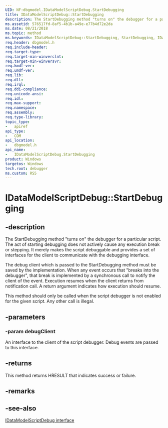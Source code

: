 ```yaml
---
UID: NF:dbgmodel.IDataModelScriptDebug.StartDebugging
title: IDataModelScriptDebug::StartDebugging
description: The StartDebugging method "turns on" the debugger for a particular script. 
ms.assetid: 576517fd-8af5-4b1b-a49e-e77b4d72e2da
ms.date: 08/21/2018
ms.topic: method
ms.keywords: IDataModelScriptDebug::StartDebugging, StartDebugging, IDataModelScriptDebug.StartDebugging, IDataModelScriptDebug::StartDebugging, IDataModelScriptDebug.StartDebugging
req.header: dbgmodel.h
req.include-header:
req.target-type:
req.target-min-winverclnt:
req.target-min-winversvr:
req.kmdf-ver:
req.umdf-ver:
req.lib:
req.dll:
req.irql: 
req.ddi-compliance:
req.unicode-ansi:
req.idl:
req.max-support:
req.namespace:
req.assembly:
req.type-library: 
topic_type: 
-	apiref
api_type: 
-	COM
api_location: 
-	dbgmodel.h
api_name: 
-	IDataModelScriptDebug.StartDebugging
product: Windows
targetos: Windows
tech.root: debugger
ms.custom: RS5
---
```


# IDataModelScriptDebug::StartDebugging


## -description

The StartDebugging method "turns on" the debugger for a particular script. The act of starting debugging does not actively cause any execution break or stepping. It merely makes the script debuggable and provides a set of interfaces for the client to communicate with the debugging interface. 

The debug client which is passed to the StartDebugging method must be saved by the implementation. When any event occurs that "breaks into the debugger", that break is implemented by a synchronous call to notify the client of the event. Execution resumes when the client returns from notification call. A return argument indicates how execution should resume. 

This method should only be called when the script debugger is not enabled for the given script. Any other call is illegal. 


## -parameters

### -param debugClient
An interface to the client of the script debugger. Debug events are passed to this interface.

## -returns

This method returns HRESULT that indicates success or failure.

## -remarks

## -see-also

[IDataModelScriptDebug interface](nn-dbgmodel-idatamodelscriptdebug.md)
